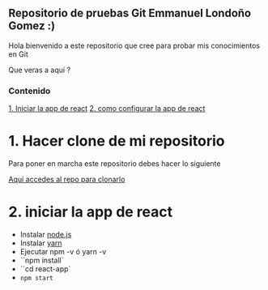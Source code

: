 ## Repositorio de pruebas Git Emmanuel Londoño Gomez :)

Hola bienvenido a este repositorio que cree para probar mis conocimientos en Git

Que veras a aquí ?

### Contenido

[1. Iniciar la app de react](#1-hacer-clone-de-mi-repositorio)
[2. como configurar la app de react](#2-estructura-crear-tablas-y-base-de-datos)

# 1. Hacer clone de mi repositorio

Para poner en marcha este repositorio debes hacer lo siguiente

[Aquí accedes al repo para clonarlo](https://github.com/champion19/react-app.git)

# 2. iniciar la app de react

- Instalar [node.js](https://nodejs.org/en/download/current/)
- Instalar [yarn](https://classic.yarnpkg.com/lang/en/docs/install/#windows-stable)
- Ejecutar npm -v ó yarn -v
- ``npm install`
- ``cd react-app`
- `npm start`
